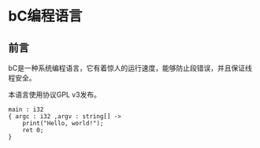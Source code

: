 # bC编程语言

## 前言

bC是一种系统编程语言，它有着惊人的运行速度，能够防止段错误，并且保证线程安全。

本语言使用协议GPL v3发布。

```cb
main : i32
{ argc : i32 ,argv : string[] ->
	print("Hello, world!");
	ret 0;
}
```

